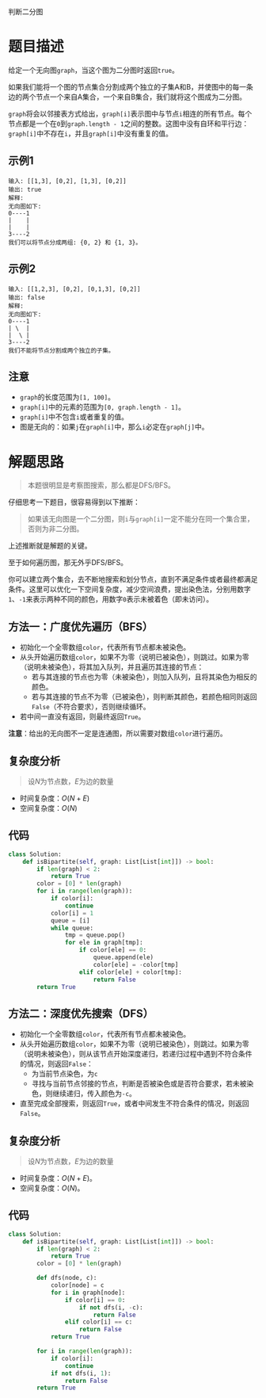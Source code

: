 判断二分图

# 题目描述

给定一个无向图`graph`，当这个图为二分图时返回`true`。

如果我们能将一个图的节点集合分割成两个独立的子集A和B，并使图中的每一条边的两个节点一个来自A集合，一个来自B集合，我们就将这个图成为二分图。

`graph`将会以邻接表方式给出，`graph[i]`表示图中与节点`i`相连的所有节点。每个节点都是一个在`0`到`graph.length - 1`之间的整数。这图中没有自环和平行边：`graph[i]`中不存在`i`，并且`graph[i]`中没有重复的值。

## 示例1

```
输入: [[1,3], [0,2], [1,3], [0,2]]
输出: true
解释: 
无向图如下:
0----1
|    |
|    |
3----2
我们可以将节点分成两组: {0, 2} 和 {1, 3}。
```

## 示例2

```
输入: [[1,2,3], [0,2], [0,1,3], [0,2]]
输出: false
解释: 
无向图如下:
0----1
| \  |
|  \ |
3----2
我们不能将节点分割成两个独立的子集。
```

## 注意

- `graph`的长度范围为`[1, 100]`。
- `graph[i]`中的元素的范围为`[0, graph.length - 1]`。
- `graph[i]`中不包含`i`或者重复的值。
- 图是无向的：如果`j`在`graph[i]`中，那么`i`必定在`graph[j]`中。

# 解题思路

> 本题很明显是考察图搜索，那么都是DFS/BFS。

仔细思考一下题目，很容易得到以下推断：

> 如果该无向图是一个二分图，则`i`与`graph[i]`一定不能分在同一个集合里，否则为非二分图。

上述推断就是解题的关键。

至于如何遍历图，那无外乎DFS/BFS。

你可以建立两个集合，去不断地搜索和划分节点，直到不满足条件或者最终都满足条件。这里可以优化一下空间复杂度，减少空间浪费，提出染色法，分别用数字`1`、`-1`来表示两种不同的颜色，用数字`0`表示未被着色（即未访问）。

## 方法一：广度优先遍历（BFS）

- 初始化一个全零数组`color`，代表所有节点都未被染色。
- 从头开始遍历数组`color`，如果不为零（说明已被染色），则跳过。如果为零（说明未被染色），将其加入队列，并且遍历其连接的节点：
  - 若与其连接的节点也为零（未被染色），则加入队列，且将其染色为相反的颜色。
  - 若与其连接的节点不为零（已被染色），则判断其颜色，若颜色相同则返回`False`（不符合要求），否则继续循环。
- 若中间一直没有返回，则最终返回`True`。

**注意**：给出的无向图不一定是连通图，所以需要对数组`color`进行遍历。

## 复杂度分析

> 设$N$为节点数，$E$为边的数量

- 时间复杂度：$O(N+E)$
- 空间复杂度：$O(N)$

## 代码

```python
class Solution:
    def isBipartite(self, graph: List[List[int]]) -> bool:
        if len(graph) < 2:
            return True
        color = [0] * len(graph)
        for i in range(len(graph)):
            if color[i]:
                continue
            color[i] = 1
            queue = [i]
            while queue:
                tmp = queue.pop()
                for ele in graph[tmp]:
                    if color[ele] == 0:
                        queue.append(ele)
                        color[ele] = -color[tmp]
                    elif color[ele] + color[tmp]:
                        return False
        return True
```

## 方法二：深度优先搜索（DFS）

- 初始化一个全零数组`color`，代表所有节点都未被染色。
- 从头开始遍历数组`color`，如果不为零（说明已被染色），则跳过。如果为零（说明未被染色），则从该节点开始深度递归，若递归过程中遇到不符合条件的情况，则返回`False`：
  - 为当前节点染色，为`c`
  - 寻找与当前节点邻接的节点，判断是否被染色或是否符合要求，若未被染色，则继续递归，传入颜色为`-c`。
- 直至完成全部搜索，则返回`True`，或者中间发生不符合条件的情况，则返回`False`。

## 复杂度分析

> 设$N$为节点数，$E$为边的数量

- 时间复杂度：$O(N+E)$。
- 空间复杂度：$O(N)$。

## 代码

```python
class Solution:
    def isBipartite(self, graph: List[List[int]]) -> bool:
        if len(graph) < 2:
            return True
        color = [0] * len(graph)

        def dfs(node, c):
            color[node] = c
            for i in graph[node]:
                if color[i] == 0:
                    if not dfs(i, -c):
                        return False
                elif color[i] == c:
                    return False
            return True

        for i in range(len(graph)):
            if color[i]:
                continue
            if not dfs(i, 1):
                return False
        return True
```

